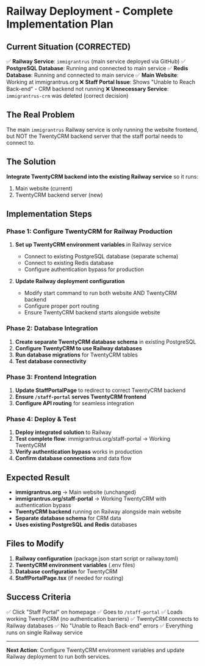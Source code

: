 # Railway Deployment - Complete Implementation Plan

## Current Situation (CORRECTED)

✅ **Railway Service**: `immigrantrus` (main service deployed via GitHub)
✅ **PostgreSQL Database**: Running and connected to main service
✅ **Redis Database**: Running and connected to main service
✅ **Main Website**: Working at immigrantrus.org
❌ **Staff Portal Issue**: Shows "Unable to Reach Back-end" - CRM backend not running
❌ **Unnecessary Service**: `immigrantrus-crm` was deleted (correct decision)

## The Real Problem

The main `immigrantrus` Railway service is only running the website frontend, but NOT the TwentyCRM backend server that the staff portal needs to connect to.

## The Solution

**Integrate TwentyCRM backend into the existing Railway service** so it runs:
1. Main website (current)
2. TwentyCRM backend server (new)

## Implementation Steps

### Phase 1: Configure TwentyCRM for Railway Production

1. **Set up TwentyCRM environment variables** in Railway service
   - Connect to existing PostgreSQL database (separate schema)
   - Connect to existing Redis database
   - Configure authentication bypass for production

2. **Update Railway deployment configuration**
   - Modify start command to run both website AND TwentyCRM backend
   - Configure proper port routing
   - Ensure TwentyCRM backend starts alongside website

### Phase 2: Database Integration

1. **Create separate TwentyCRM database schema** in existing PostgreSQL
2. **Configure TwentyCRM to use Railway databases**
3. **Run database migrations** for TwentyCRM tables
4. **Test database connectivity**

### Phase 3: Frontend Integration

1. **Update StaffPortalPage** to redirect to correct TwentyCRM backend
2. **Ensure `/staff-portal` serves TwentyCRM frontend**
3. **Configure API routing** for seamless integration

### Phase 4: Deploy & Test

1. **Deploy integrated solution** to Railway
2. **Test complete flow**: immigrantrus.org/staff-portal → Working TwentyCRM
3. **Verify authentication bypass** works in production
4. **Confirm database connections** and data flow

## Expected Result

- **immigrantrus.org** → Main website (unchanged)
- **immigrantrus.org/staff-portal** → Working TwentyCRM with authentication bypass
- **TwentyCRM backend** running on Railway alongside main website
- **Separate database schema** for CRM data
- **Uses existing PostgreSQL and Redis** databases

## Files to Modify

1. **Railway configuration** (package.json start script or railway.toml)
2. **TwentyCRM environment variables** (.env files)
3. **Database configuration** for TwentyCRM
4. **StaffPortalPage.tsx** (if needed for routing)

## Success Criteria

✅ Click "Staff Portal" on homepage
✅ Goes to `/staff-portal` 
✅ Loads working TwentyCRM (no authentication barriers)
✅ TwentyCRM connects to Railway databases
✅ No "Unable to Reach Back-end" errors
✅ Everything runs on single Railway service

---

**Next Action**: Configure TwentyCRM environment variables and update Railway deployment to run both services.
